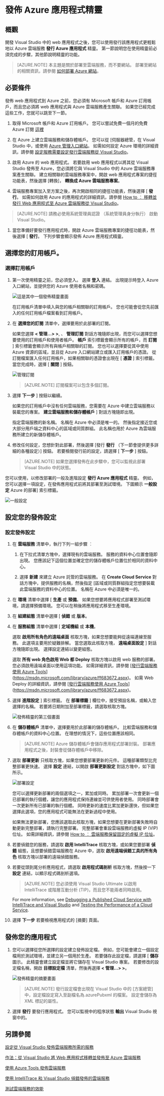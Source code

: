 <properties 
   pageTitle="發佈 Azure 應用程式精靈 | Microsoft Azure"
   description="發佈 Azure 應用程式精靈"
   services="visual-studio-online"
   documentationCenter="na"
   authors="TomArcher"
   manager="douge"
   editor="" />
<tags 
   ms.service="multiple"
   ms.devlang="multiple"
   ms.topic="article"
   ms.tgt_pltfrm="na"
   ms.workload="na"
   ms.date="08/24/2015"
   ms.author="tarcher" />

# 發佈 Azure 應用程式精靈

## 概觀

開發 Visual Studio 中的 web 應用程式之後，您可以使用發行該應用程式更輕鬆地以 Azure 雲端服務 **發行 Azure 應用程式** 精靈。 第一節說明您在使用精靈前必須完成的步驟，其他節說明精靈的功能。

>[AZURE.NOTE] 本主題是關於部署至雲端服務，而不要網站。 部署至網站的相關資訊，請參閱 [如何部署 Azure 網站](https://social.msdn.microsoft.com/Search/windowsazure?query=How%20to%20Deploy%20an%20Azure%20Web%20Site&Refinement=138&ac=4#refinementChanges=117&pageNumber=1&showMore=false)。

## 必要條件

發佈 web 應用程式到 Azure 之前，您必須有 Microsoft 帳戶和 Azure 訂用帳戶，而且您必須將 web 應用程式與 Azure 雲端服務產生關聯。 如果您已經完成這些工作，您就可以跳至下一節。

1. 取得 Microsoft 帳戶和 Azure 訂用帳戶。 您可以嘗試免費一個月的免費 Azure 訂閱 [這裡](https://azure.microsoft.com/pricing/free-trial/)

1. 在 Azure 上建立雲端服務和儲存體帳戶。 您可以從 [伺服器總管，在 Visual Studio 中，或使用 [Azure 管理入口網站](http://go.microsoft.com/fwlink/?LinkID=213885)。 如需如何設定 Azure 環境的詳細資訊，請參閱 [設定服務需要設定發行雲端服務從 Visual Studio](vs-azure-tools-publish-azure-application-wizard)。

1. 啟用 Azure 的 web 應用程式。 若要啟用 web 應用程式以將其從 Visual Studio 發佈至 Azure，您必須將它與 Visual Studio 中的 Azure 雲端服務專案產生關聯。 建立相關聯的雲端服務專案中，開啟 web 應用程式專案的捷徑功能表，然後選擇 [轉換]， **轉換成 Azure 雲端服務專案**。

1. 雲端服務專案加入至方案之後，再次開啟相同的捷徑功能表，然後選擇 [ **發行**。 如需如何啟用 Azure 的應用程式的詳細資訊，請參閱 [How to ︰ 移轉並發行 Web 應用程式至 Azure 雲端服務從 Visual Studio](https://msdn.microsoft.com/library/azure/hh420322.aspx)。

>[AZURE.NOTE] 請務必使用系統管理員認證 （系統管理員身分執行） 啟動 Visual Studio。

1. 當您準備好要發行應用程式時，開啟 Azure 雲端服務專案的捷徑功能表，然後選擇 [ **發行**。 下列步驟會顯示發佈 Azure 應用程式精靈。

## 選擇您的訂用帳戶。

### 選擇訂用帳戶

1. 第一次使用精靈之前，您必須登入。 選擇 **登入** 連結。 出現提示時登入 Azure 入口網站，並提供您的 Azure 使用者名稱和密碼。 

    ![這是其中一個發佈精靈畫面](./media/vs-azure-tools-publish-azure-application-wizard/IC799159.png)

    在訂用帳戶清單中填入與您的帳戶相關聯的訂用帳戶。 您也可能會從您先前匯入的任何訂用帳戶檔案看到訂用帳戶。

1. 在 **選擇您的訂閱** 清單中，選擇要用於此部署的訂閱。

   如果您選擇 **< 管理...> >**, 、 **管理訂閱** 對話方塊隨即出現，而您可以選擇您想要使用的訂用帳戶和使用者帳戶。  **帳戶** 索引標籤會顯示所有的帳戶，而 **訂閱** ] 索引標籤會顯示所有與帳戶相關聯的訂閱。 您也可以選擇要從其中使用 Azure 資源的區域，並且從 Azure 入口網站建立或匯入訂用帳戶的憑證。 從訂閱檔案匯入任何訂用帳戶，如果相關聯的憑證會出現在 [ **憑證** ] 索引標籤。 當您完成時，選擇 [ **關閉** ] 按鈕。

    ![管理訂閱](./media/vs-azure-tools-publish-azure-application-wizard/IC799160.png)

    >[AZURE.NOTE] 訂閱檔案可以包含多個訂閱。

1. 選擇 **下一步** ] 按鈕以繼續。 

    如果您的訂用帳戶中沒有任何雲端服務，您需要在 Azure 中建立雲端服務以裝載您的專案。  **建立雲端服務和儲存體帳戶** ] 對話方塊隨即出現。

    指定雲端服務的新名稱。 名稱在 Azure 中必須是唯一的。 然後指定接近您或大部分用戶端之資料中心的區域或同質群組。 此名稱也用於 Azure 為雲端服務所建立的新儲存體帳戶。

1. 修改任何設定，您想針對此部署，然後選擇 [發行 **發行** （下一節會提供更多詳細的各種設定）] 按鈕。 若要檢閱發行前的設定，請選擇 [ **下一步** ] 按鈕。

    >[AZURE.NOTE] 如果您選擇發佈在此步驟中，您可以監視此部署 Visual Studio 中的狀態。

您可以使用，以修改部署的一般及進階設定 **發行 Azure 應用程式** 精靈。 例如，您可以選擇一項設定，在發佈應用程式前將其部署至測試環境。 下圖顯示 **一般設定** Azure 的部署] 索引標籤。

![一般設定](./media/vs-azure-tools-publish-azure-application-wizard/IC749013.png)

## 設定您的發佈設定

### 設定發佈設定

1. 在 **雲端服務** 清單中，執行下列一組步驟 ︰

   1. 在下拉式清單方塊中，選擇現有的雲端服務。 服務的資料中心位置會隨即出現。 您應該記下這個位置並確定您的儲存體帳戶位置位於相同的資料中心。

    1. 選擇 **新建** 來建立 Azure 託管的雲端服務。 在 **Create Cloud Service** 對話方塊中，提供服務的名稱，然後指定 [區域或同質群組指定您想要裝載此雲端服務的資料中心的位置。 名稱在 Azure 中必須是唯一的。

1. 在 **環境** 清單中選擇 [ **生產** 或 **預備**。 如果您想要將應用程式部署至測試環境，請選擇預備環境。 您可以在稍後將應用程式移至生產環境。

1. 在 **組建組態** 清單中選擇 [ **偵錯** 或 **版本**。

1. 在 **服務組態** 清單中選擇 [ **定域機組** 或 **本機**。

    選取 **啟用所有角色的遠端桌面** 核取方塊，如果您想要能夠從遠端連線至服務。 此選項主要用於疑難排解。 當您選取此核取方塊， **遠端桌面設定** ] 對話方塊隨即出現。 選擇設定連結以變更組態。

    選取 **所有 web 角色啟用 Web 都 Deploy** 核取方塊以啟用 web 服務的部署。 您必須啟用遠端桌面以使用這項功能。 如需詳細資訊，請參閱 [[發行雲端服務使用 Azure Tools](https://msdn.microsoft.com/library/azure/ff683672.aspx)](https://msdn.microsoft.com/library/azure/ff683672.aspx)。 如需 Web Deploy 的詳細資訊，請參閱 [[發行雲端服務使用 Azure Tools](https://msdn.microsoft.com/library/azure/ff683672.aspx)](https://msdn.microsoft.com/library/azure/ff683672.aspx)。

1. 選擇 **進階設定** ] 索引標籤。 在 **部署標籤** ] 欄位中，接受預設名稱，或輸入您選擇的名稱。 若要將日期附加至部署標籤，請選取核取方塊。

    ![發佈精靈的第三個畫面](./media/vs-azure-tools-publish-azure-application-wizard/IC749014.png)

1. 在 **儲存體帳戶** 清單中，選擇要用於此部署的儲存體帳戶。 比較雲端服務和儲存體帳戶的資料中心位置。 在理想的情況下，這些位置應該相同。

    >[AZURE.NOTE] Azure 儲存體帳戶會儲存應用程式部署封裝。 部署應用程式之後，封裝會從儲存體帳戶中移除。

1. 選取 **部署更新** 只核取方塊，如果您想要部署更新的元件。 這種部署類型比完整部署更快速。 選擇 **設定** 連結，以開啟 **部署更新設定** 對話方塊中，如下圖所示。 

    ![部署設定](./media/vs-azure-tools-publish-azure-application-wizard/IC617060.png)

    您可以選擇更新部署的兩個選項之一，累加或同時。 累加部署一次會更新一個已部署的執行個體，讓您的應用程式保持連線並可供使用者使用。 同時部署會一次更新所有已部署的執行個體。 同時更新的速度比累加更新還快，但如果您選擇此選項，您的應用程式可能無法在更新過程中使用。

    如果無法更新部署，您應該選取此核取方塊，如果您想要在更新部署失敗時自動更新完整部署，請執行完整部署。 完整部署會重設雲端服務的虛擬 IP (VIP) 位址。 如需詳細資訊，請參閱 [How to ︰ 雲端服務保留固定的虛擬 IP 位址](https://msdn.microsoft.com/library/azure/jj614593.aspx)。


1. 若要偵錯您的服務，請選取 **啟用 IntelliTrace** 核取方塊，或如果您要部署 **偵錯** 組態，且想要偵錯雲端服務在 Azure 中，選取 **啟用遠端偵錯工具的所有角色** 核取方塊以部署的遠端偵錯服務。

2. 若要從頭到尾分析應用程式，請選取 **啟用程式碼剖析** 核取方塊，然後按一下 **設定** 連結，以顯示程式碼剖析選項。 


    >[AZURE.NOTE] 您必須使用 Visual Studio Ultimate 以啟用 IntelliTrace 或階層互動分析 (TIP)，而且您不能兩者同時啟用。

    For more information, see [Debugging a Published Cloud Service with IntelliTrace and Visual Studio](https://msdn.microsoft.com/library/azure/ff683671.aspx) and [Testing the Performance of a Cloud Service](https://msdn.microsoft.com/library/azure/hh369930.aspx).

1. 選擇 **下一步** 若要檢視應用程式的 [摘要] 頁面。

## 發佈您的應用程式

1. 您可以選擇從您所選擇的設定建立發佈設定檔。 例如，您可能會建立一個設定檔用於測試環境，並建立另一個用於生產。 若要儲存此設定檔，請選擇 [ **儲存** 圖示。 此精靈會建立設定檔並將它儲存在 Visual Studio 專案。 若要修改的設定檔名稱，開啟 **目標設定檔** 清單，然後再選擇 **< 管理...> >**。

    ![發佈精靈的摘要畫面](./media/vs-azure-tools-publish-azure-application-wizard/IC749015.png)

    >[AZURE.NOTE] 發行設定檔會出現在 Visual Studio 中的 [方案總管] 中，設定檔設定寫入至副檔名為.azurePubxml 的檔案。 設定會儲存為 XML 標記的屬性。

1. 選擇 **發行** 要發行應用程式。 您可以監視中的程序狀態 **輸出** Visual Studio 視窗中的。

## 另請參閱

[設定從 Visual Studio 發佈雲端服務所需的服務](https://msdn.microsoft.com/library/azure/ff683668.aspx)

[作法：從 Visual Studio 將 Web 應用程式移轉並發佈至 Azure 雲端服務](https://msdn.microsoft.com/library/azure/hh420322.aspx)

[使用 Azure Tools 發佈雲端服務](https://msdn.microsoft.com/library/azure/ff683672.aspx)

[使用 IntelliTrace 和 Visual Studio 偵錯發佈的雲端服務](https://msdn.microsoft.com/library/azure/ff683671.aspx)

[測試雲端服務的效能](https://msdn.microsoft.com/library/azure/hh369930.aspx)



